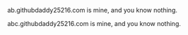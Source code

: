 ab.githubdaddy25216.com is mine, and you know nothing.

abc.githubdaddy25216.com is mine, and you know nothing.
